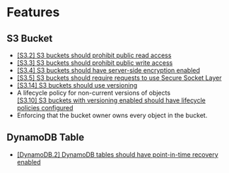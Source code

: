 # Features

## S3 Bucket

- [[S3.2] S3 buckets should prohibit public read access](https://docs.aws.amazon.com/securityhub/latest/userguide/s3-controls.html#s3-2)
- [[S3.3] S3 buckets should prohibit public write access](https://docs.aws.amazon.com/securityhub/latest/userguide/s3-controls.html#s3-3)
- [[S3.4] S3 buckets should have server-side encryption enabled](https://docs.aws.amazon.com/securityhub/latest/userguide/s3-controls.html#s3-4)
- [[S3.5] S3 buckets should require requests to use Secure Socket Layer](https://docs.aws.amazon.com/securityhub/latest/userguide/s3-controls.html#s3-5)
- [[S3.14] S3 buckets should use versioning](https://docs.aws.amazon.com/securityhub/latest/userguide/s3-controls.html#s3-14)
- A lifecycle policy for non-current versions of objects  
  [[S3.10] S3 buckets with versioning enabled should have lifecycle policies configured](https://docs.aws.amazon.com/securityhub/latest/userguide/s3-controls.html#s3-10)
- Enforcing that the bucket owner owns every object in the bucket.

## DynamoDB Table

- [[DynamoDB.2] DynamoDB tables should have point-in-time recovery enabled](https://docs.aws.amazon.com/securityhub/latest/userguide/dynamodb-controls.html#dynamodb-2)